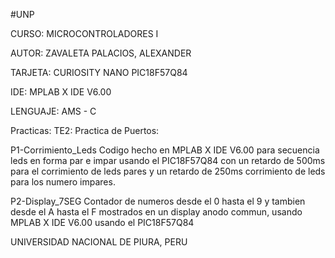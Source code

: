 #UNP


CURSO: MICROCONTROLADORES I


AUTOR: ZAVALETA PALACIOS, ALEXANDER


TARJETA: CURIOSITY NANO PIC18F57Q84


IDE: MPLAB X IDE V6.00


LENGUAJE: AMS - C

Practicas:
TE2: Practica de Puertos:

P1-Corrimiento_Leds
Codigo hecho en MPLAB X IDE V6.00 para secuencia leds en forma par e impar usando el PIC18F57Q84
con un retardo de 500ms para el corrimiento de leds pares y un retardo de 250ms corrimiento de leds 
para los numero impares.

P2-Display_7SEG
Contador de numeros desde el 0 hasta el 9 y tambien desde el A hasta el F mostrados en un display
anodo commun, usando MPLAB X IDE V6.00
usando el PIC18F57Q84

UNIVERSIDAD NACIONAL DE PIURA, PERU
